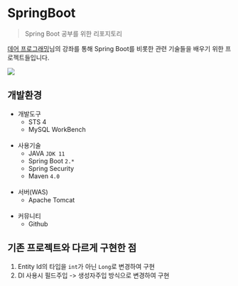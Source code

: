 
# SpringBoot
> Spring Boot 공부를 위한 리포지토리

[데어 프로그래밍](https://www.youtube.com/channel/UCVrhnbfe78ODeQglXtT1Elw/featured)님의 강좌를 통해 Spring Boot를 비롯한 관련 기술들을 배우기 위한 프로젝트들입니다.

![](../header.png)

## 개발환경
* 개발도구
  * STS 4
  * MySQL WorkBench 
  <br>
* 사용기술
  * JAVA `JDK 11`
  * Spring Boot `2.*`
  * Spring Security
  * Maven `4.0`
  <br>
* 서버(WAS)
  * Apache Tomcat
  <br>
* 커뮤니티
  * Github

## 기존 프로젝트와 다르게 구현한 점

1. Entity Id의 타입을 `int`가 아닌 `Long`로 변경하여 구현
2. DI 사용시 필드주입 -> 생성자주입 방식으로 변경하여 구현
